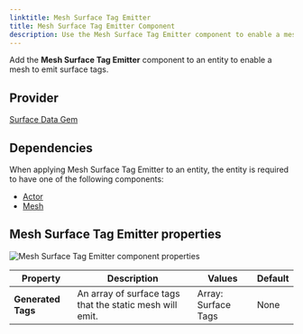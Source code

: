 ```yaml
---
linktitle: Mesh Surface Tag Emitter
title: Mesh Surface Tag Emitter Component
description: Use the Mesh Surface Tag Emitter component to enable a mesh to emit surface tags in your Open 3D Engine (O3DE) level.
---
```


Add the **Mesh Surface Tag Emitter** component to an entity to enable a mesh to emit surface tags.

## Provider

[Surface Data Gem](/docs/user-guide/gems/reference/environment/surface-data)

## Dependencies

When applying Mesh Surface Tag Emitter to an entity, the entity is required to have one of the following components:

- [Actor](../animation/actor)
- [Mesh](../atom/mesh)

## Mesh Surface Tag Emitter properties

![Mesh Surface Tag Emitter component properties](/images/user-guide/components/reference/surface-data/mesh-surface-tag-emitter-component.png)

| Property | Description | Values | Default |
|-|-|-|-|
| **Generated Tags** | An array of surface tags that the static mesh will emit. | Array: Surface Tags | None |
